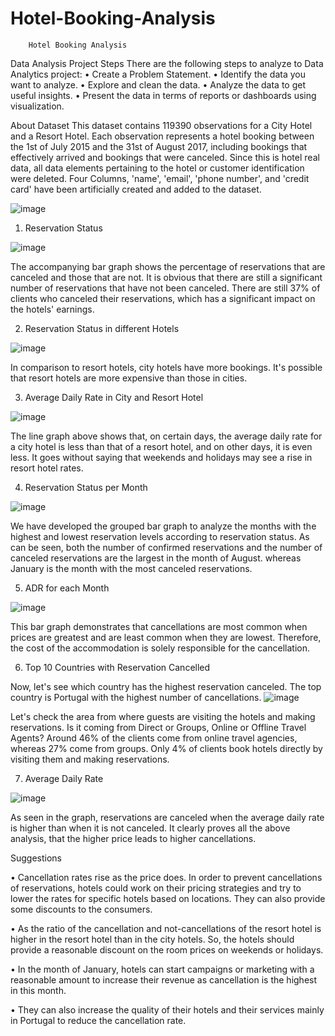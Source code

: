 # Hotel-Booking-Analysis
        Hotel Booking Analysis
Data Analysis Project Steps
There are the following steps to analyze to Data Analytics project:
•	Create a Problem Statement.
•	Identify the data you want to analyze.
•	Explore and clean the data.
•	Analyze the data to get useful insights.
•	Present the data in terms of reports or dashboards using visualization.

About Dataset
This dataset contains 119390 observations for a City Hotel and a Resort Hotel. Each observation represents a hotel booking between the 1st of July 2015 and the 31st of August 2017, including bookings that effectively arrived and bookings that were canceled.
Since this is hotel real data, all data elements pertaining to the hotel or customer identification were deleted.
Four Columns, 'name', 'email', 'phone number', and 'credit card' have been artificially created and added to the dataset.
 
![image](https://github.com/abdurrauftahir/Hotel-Booking-Analysis/assets/36991793/026e900e-548a-413b-b0d4-dbcb14331080)




1) Reservation Status

 ![image](https://github.com/abdurrauftahir/Hotel-Booking-Analysis/assets/36991793/4661c254-54d3-4b55-bfce-9d351e2fc712)

The accompanying bar graph shows the percentage of reservations that are canceled and those that are not. It is obvious that there are still a significant number of reservations that have not been canceled. There are still 37% of clients who canceled their reservations, which has a significant impact on the hotels' earnings.

2) Reservation Status in different Hotels

![image](https://github.com/abdurrauftahir/Hotel-Booking-Analysis/assets/36991793/e4edd7e3-387c-4235-9418-443fde753a55)

 In comparison to resort hotels, city hotels have more bookings. It's possible that resort hotels are more expensive than those in cities.
 
3) Average Daily Rate in City and Resort Hotel

 ![image](https://github.com/abdurrauftahir/Hotel-Booking-Analysis/assets/36991793/f344382b-4ad3-4cb0-a896-f5d7359607bc)

The line graph above shows that, on certain days, the average daily rate for a city hotel is less than that of a resort hotel, and on other days, it is even less. It goes without saying that weekends and holidays may see a rise in resort hotel rates.

4) Reservation Status per Month

 ![image](https://github.com/abdurrauftahir/Hotel-Booking-Analysis/assets/36991793/fb91785b-5de0-4e22-baf8-fd4056ff0a7a)

We have developed the grouped bar graph to analyze the months with the highest and lowest reservation levels according to reservation status. As can be seen, both the number of confirmed reservations and the number of canceled reservations are the largest in the month of August. whereas January is the month with the most canceled reservations.


5) ADR for each Month

 ![image](https://github.com/abdurrauftahir/Hotel-Booking-Analysis/assets/36991793/a38f9f64-e667-446b-b0f3-b21168c4d217)

This bar graph demonstrates that cancellations are most common when prices are greatest and are least common when they are lowest. Therefore, the cost of the accommodation is solely responsible for the cancellation.

6) Top 10 Countries with Reservation Cancelled

Now, let's see which country has the highest reservation canceled. The top country is Portugal with the highest number of cancellations.
 ![image](https://github.com/abdurrauftahir/Hotel-Booking-Analysis/assets/36991793/8cd27b4e-3a85-4820-9a3d-0a69e0062683)

Let's check the area from where guests are visiting the hotels and making reservations. Is it coming from Direct or Groups, Online or Offline Travel Agents? Around 46% of the clients come from online travel agencies, whereas 27% come from groups. Only 4% of clients book hotels directly by visiting them and making reservations.

7) Average Daily Rate

 ![image](https://github.com/abdurrauftahir/Hotel-Booking-Analysis/assets/36991793/536ec92b-7889-46cd-a4ee-6f1458722ce5)

As seen in the graph, reservations are canceled when the average daily rate is higher than when it is not canceled. It clearly proves all the above analysis, that the higher price leads to higher cancellations.







Suggestions

•	Cancellation rates rise as the price does. In order to prevent cancellations of reservations, hotels could work on their pricing strategies and try to lower the rates for specific hotels based on locations. They can also provide some discounts to the consumers.

•	As the ratio of the cancellation and not-cancellations of the resort hotel is higher in the resort hotel than in the city hotels. So, the hotels should provide a reasonable discount on the room prices on weekends or holidays.

•	In the month of January, hotels can start campaigns or marketing with a reasonable amount to increase their revenue as cancellation is the highest in this month.

•	They can also increase the quality of their hotels and their services mainly in Portugal to reduce the cancellation rate.

